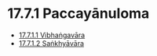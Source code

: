 # 17.7.1 Paccayānuloma

* [17.7.1.1 Vibhaṅgavāra](17.7.1/17.7.1.1.md)
* [17.7.1.2 Saṅkhyāvāra](17.7.1/17.7.1.2.md)
